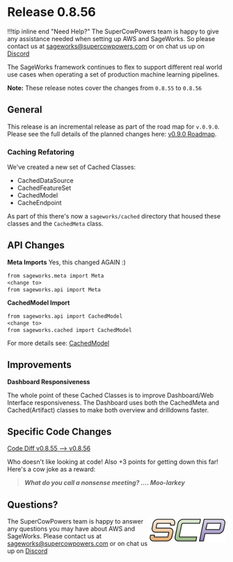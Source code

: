 # Release 0.8.56

!!!tip inline end "Need Help?"
    The SuperCowPowers team is happy to give any assistance needed when setting up AWS and SageWorks. So please contact us at [sageworks@supercowpowers.com](mailto:sageworks@supercowpowers.com) or on chat us up on [Discord](https://discord.gg/WHAJuz8sw8) 

The SageWorks framework continues to flex to support different real world use cases when operating a set of production machine learning pipelines.

**Note:** These release notes cover the changes from `0.8.55` to `0.8.56`


## General
This release is an incremental release as part of the road map for `v.0.9.0`. Please see the full details of the planned changes here: [v0.9.0 Roadmap](../road_maps/0_9_0.md). 

### Caching Refatoring
We've created a new set of Cached Classes:

- CachedDataSource
- CachedFeatureSet
- CachedModel
- CacheEndpoint

As part of this there's now a `sageworks/cached` directory that housed these classes and the `CachedMeta` class.

## API Changes
**Meta Imports**
Yes, this changed AGAIN :)

```
from sageworks.meta import Meta
<change to>
from sageworks.api import Meta
```

**CachedModel Import**
```
from sageworks.api import CachedModel
<change to>
from sageworks.cached import CachedModel
```
For more details see: [CachedModel](../cached/cached_model.md)


## Improvements
**Dashboard Responsiveness**

The whole point of these Cached Classes is to improve Dashboard/Web Interface responsiveness. The Dashboard uses both the CachedMeta and Cached(Artifact) classes to make both overview and drilldowns faster.

## Specific Code Changes
 
<a href="https://github.com/supercowpowers/sageworks/compare/v0.8.55...v0.8.56" target="_blank">Code Diff v0.8.55 --> v0.8.56</a> 

Who doesn't like looking at code! Also +3 points for getting down this far! Here's a cow joke as a reward:

> ***What do you call a nonsense meeting?
      .... Moo-larkey***

## Questions?
<img align="right" src="../../images/scp.png" width="180">

The SuperCowPowers team is happy to answer any questions you may have about AWS and SageWorks. Please contact us at [sageworks@supercowpowers.com](mailto:sageworks@supercowpowers.com) or on chat us up on [Discord](https://discord.gg/WHAJuz8sw8) 


